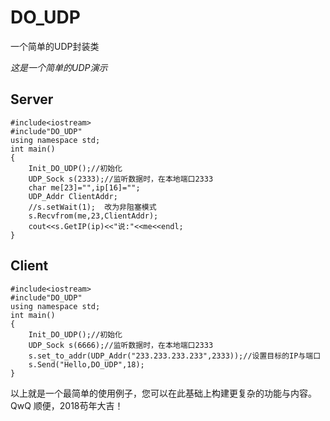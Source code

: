 ﻿# DO_UDP
一个简单的UDP封装类

*这是一个简单的UDP演示*

## Server
```
#include<iostream>
#include"DO_UDP"
using namespace std;
int main()
{
    Init_DO_UDP();//初始化
    UDP_Sock s(2333);//监听数据时，在本地端口2333
    char me[23]="",ip[16]="";
    UDP_Addr ClientAddr;
    //s.setWait(1);  改为非阻塞模式
    s.Recvfrom(me,23,ClientAddr);
    cout<<s.GetIP(ip)<<"说:"<<me<<endl;
}
```

## Client
```
#include<iostream>
#include"DO_UDP"
using namespace std;
int main()
{
    Init_DO_UDP();//初始化
    UDP_Sock s(6666);//监听数据时，在本地端口2333
    s.set_to_addr(UDP_Addr("233.233.233.233",2333));//设置目标的IP与端口
    s.Send("Hello,DO_UDP",18);
}
```

以上就是一个最简单的使用例子，您可以在此基础上构建更复杂的功能与内容。QwQ
顺便，2018苟年大吉！